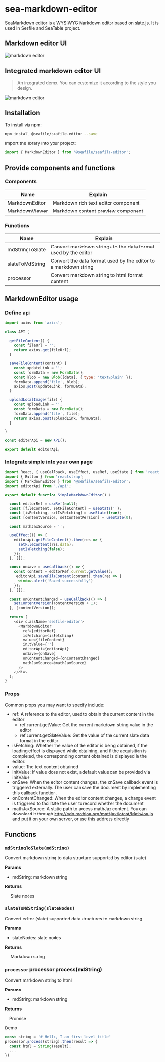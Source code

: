 # sea-markdown-editor

SeaMarkdown editor is a WYSIWYG Markdown editor based on slate.js. It is used in Seafile and SeaTable project.

## Markdown editor UI
![markdown editor](./assets/imgs/demo-markdown-editor.png)

## Integrated markdown editor UI
> An integrated demo. You can customize it according to the style you design.

![markdown editor](./assets/imgs/markdown-editor.png)

## Installation
To install via npm:

```bash
npm install @seafile/seafile-editor --save
```

Import the library into your project:
```javascript
import { MarkdownEditor } from '@seafile/seafile-editor';
```

## Provide components and functions

### Components

|Name|Explain|
|-|-|
|MarkdownEditor|Markdown rich text editor component|
|MarkdownViewer|Markdown content preview component|

### Functions
|Name|Explain|
|-|-|
|mdStringToSlate|Convert markdown strings to the data format used by the editor|
|slateToMdString|Convert the data format used by the editor to a markdown string|
|processor|Convert markdown string to html format content|

## MarkdownEditor usage

### Define api

```javascript
import axios from 'axios';

class API {

  getFileContent() {
    const fileUrl = '';
    return axios.get(fileUrl);
  }

  saveFileContent(content) {
    const updateLink = '';
    const formData = new FormData();
    const blob = new Blob([data], { type: 'text/plain' });
    formData.append('file', blob);
    axios.post(updateLink, formData);
  }

  uploadLocalImage(file) {
    const uploadLink = '';
    const formData = new FormData();
    formData.append('file', file);
    return axios.post(uploadLink, formData);
  }

}

const editorApi = new API();

export default editorApi;
```

### Integrate simple into your own page
```javascript
import React, { useCallback, useEffect, useRef, useState } from 'react';
import { Button } from 'reactstrap';
import { MarkdownEditor } from '@seafile/seafile-editor';
import editorApi from './api';

export default function SimpleMarkdownEditor() {

  const editorRef = useRef(null);
  const [fileContent, setFileContent] = useState('');
  const [isFetching, setIsFetching] = useState(true);
  const [contentVersion, setContentVersion] = useState(0);

  const mathJaxSource = '';

  useEffect(() => {
    editorApi.getFileContent().then(res => {
      setFileContent(res.data);
      setIsFetching(false);
    });
  }, []);

  const onSave = useCallback(() => {
    const content = editorRef.current.getValue();
     editorApi.saveFileContent(content).then(res => {
      window.alert('Saved successfully')
    });
  }, []);

  const onContentChanged = useCallback(() => {
    setContentVersion(contentVersion + 1);
  }, [contentVersion]);

  return (
    <div className='seafile-editor'>
      <MarkdownEditor
        ref={editorRef}
        isFetching={isFetching}
        value={fileContent}
        initValue={''}
        editorApi={editorApi}
        onSave={onSave}
        onContentChanged={onContentChanged}
        mathJaxSource={mathJaxSource}
      />
    </div>
  );
}

```

### Props

Common props you may want to specify include:

* ref: A reference to the editor, used to obtain the current content in the editor
  * ref.current.getValue: Get the current markdown string value in the editor
  * ref.current.getSlateValue:  Get the value of the current slate data format in the editor
* isFetching: Whether the value of the editor is being obtained, if the loading effect is displayed while obtaining, and if the acquisition is completed, the corresponding content obtained is displayed in the editor.
* value: The text content obtained
* initValue: If value does not exist, a default value can be provided via initValue
* onSave: When the editor content changes, the onSave callback event is triggered externally. The user can save the document by implementing this callback function.
* onContentChanged: When the editor content changes, a change event is triggered to facilitate the user to record whether the document
* mathJaxSource: A static path to access mathJax content. You can download it through http://cdn.mathjax.org/mathjax/latest/MathJax.js and put it on your own server, or use this address directly

## Functions

### `mdStringToSlate(mdString)`
Convert markdown string to data structure supported by editor (slate)

**Params**

* mdString: markdown string

**Returns**

&emsp; Slate nodes


### `slateToMdString(slateNodes)`
Convert editor (slate) supported data structures to markdown string

**Params**

* slateNodes: slate nodes

**Returns**

&emsp; Markdown string

### `processor` processor.process(mdString)
Convert markdown string to html

**Params**

* mdString: markdown string

**Returns**

&emsp;Promise

Demo
```javascript
const string = '# Hello, I am first level title'
processor.process(string).then(result => {
  const html = String(result);
  ...
})

```




